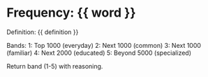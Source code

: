 # Frequency: {{ word }}
Definition: {{ definition }}

Bands:
1: Top 1000 (everyday)
2: Next 1000 (common)
3: Next 1000 (familiar)
4: Next 2000 (educated)
5: Beyond 5000 (specialized)

Return band (1-5) with reasoning.